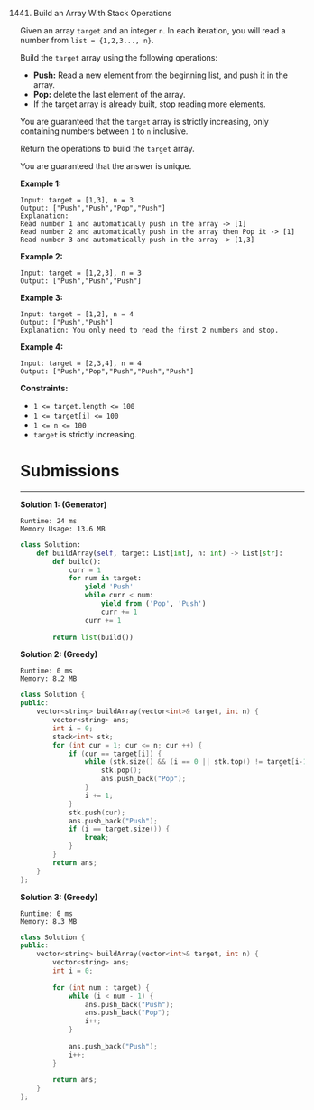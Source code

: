 1441. Build an Array With Stack Operations

Given an array `target` and an integer `n`. In each iteration, you will read a number from  `list = {1,2,3..., n}`.

Build the `target` array using the following operations:

* **Push:** Read a new element from the beginning list, and push it in the array.
* **Pop:** delete the last element of the array.
* If the target array is already built, stop reading more elements.

You are guaranteed that the `target` array is strictly increasing, only containing numbers between `1` to `n` inclusive.

Return the operations to build the `target` array.

You are guaranteed that the answer is unique.

 

**Example 1:**
```
Input: target = [1,3], n = 3
Output: ["Push","Push","Pop","Push"]
Explanation: 
Read number 1 and automatically push in the array -> [1]
Read number 2 and automatically push in the array then Pop it -> [1]
Read number 3 and automatically push in the array -> [1,3]
```

**Example 2:**
```
Input: target = [1,2,3], n = 3
Output: ["Push","Push","Push"]
```

**Example 3:**
```
Input: target = [1,2], n = 4
Output: ["Push","Push"]
Explanation: You only need to read the first 2 numbers and stop.
```

**Example 4:**
```
Input: target = [2,3,4], n = 4
Output: ["Push","Pop","Push","Push","Push"]
```

**Constraints:**

* `1 <= target.length <= 100`
* `1 <= target[i] <= 100`
* `1 <= n <= 100`
* `target` is strictly increasing.

# Submissions
---
**Solution 1: (Generator)**
```
Runtime: 24 ms
Memory Usage: 13.6 MB
```
```python
class Solution:
    def buildArray(self, target: List[int], n: int) -> List[str]:
        def build():
            curr = 1
            for num in target:
                yield 'Push'
                while curr < num:
                    yield from ('Pop', 'Push')
                    curr += 1
                curr += 1
                
        return list(build())
```

**Solution 2: (Greedy)**
```
Runtime: 0 ms
Memory: 8.2 MB
```
```c++
class Solution {
public:
    vector<string> buildArray(vector<int>& target, int n) {
        vector<string> ans;
        int i = 0;
        stack<int> stk;
        for (int cur = 1; cur <= n; cur ++) {
            if (cur == target[i]) {
                while (stk.size() && (i == 0 || stk.top() != target[i-1] )) {
                    stk.pop();
                    ans.push_back("Pop");
                }
                i += 1;
            }
            stk.push(cur);
            ans.push_back("Push");
            if (i == target.size()) {
                break;
            }
        }
        return ans;
    }
};
```

**Solution 3: (Greedy)**
```
Runtime: 0 ms
Memory: 8.3 MB
```
```c++
class Solution {
public:
    vector<string> buildArray(vector<int>& target, int n) {
        vector<string> ans;
        int i = 0;
        
        for (int num : target) {
            while (i < num - 1) {
                ans.push_back("Push");
                ans.push_back("Pop");
                i++;
            }
            
            ans.push_back("Push");
            i++;
        }
        
        return ans;
    }
};
```
